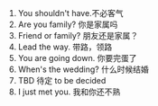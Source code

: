 1. You shouldn't have.不必客气
2. Are you family? 你是家属吗
3. Friend or family? 朋友还是家属？
4. Lead the way. 带路，领路
5. You are going down. 你要完蛋了
6. 	When's the wedding? 什么时候结婚
7. TBD 待定 to be decided
8. I just met you. 我和你还不熟